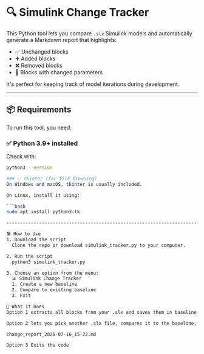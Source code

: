 # 🔍 Simulink Change Tracker

This Python tool lets you compare `.slx` Simulink models and automatically generate a Markdown report that highlights:
- ✅ Unchanged blocks
- ➕ Added blocks
- ❌ Removed blocks
- 🔁 Blocks with changed parameters

It's perfect for keeping track of model iterations during development.

---

## 📦 Requirements

To run this tool, you need:

### ✅ Python 3.9+ installed

Check with:
```bash
python3 --version

### ✅ tkinter (for file browsing)
On Windows and macOS, tkinter is usually included.

On Linux, install it using:

```bash
sudo apt install python3-tk

---------------------------------------------------------------------------------------------------------------------

🛠️ How to Use
1. Download the script
  Clone the repo or download simulink_tracker.py to your computer.

2. Run the script
  python3 simulink_tracker.py

3. Choose an option from the menu:
  📊 Simulink Change Tracker
  1. Create a new baseline
  2. Compare to existing baseline
  3. Exit

📁 What It Does
Option 1 extracts all blocks from your .slx and saves them in baseline.json.

Option 2 lets you pick another .slx file, compares it to the baseline, and writes a Markdown report like:

change_report_2025-07-16_15-22.md

Option 3 Exits the code


